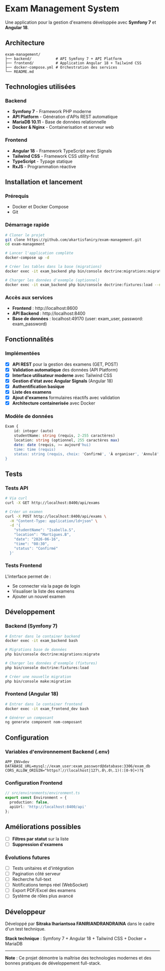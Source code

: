 # Exam Management System
Une application pour la gestion d'examens développée avec **Symfony 7** et **Angular 18**.

## Architecture

```
exam-management/
├── backend/           # API Symfony 7 + API Platform
├── frontend/          # Application Angular 18 + Tailwind CSS
├── docker-compose.yml # Orchestration des services
└── README.md
```

## Technologies utilisées

### Backend
- **Symfony 7** - Framework PHP moderne
- **API Platform** - Génération d'APIs REST automatique
- **MariaDB 10.11** - Base de données relationnelle
- **Docker & Nginx** - Containerisation et serveur web

### Frontend
- **Angular 18** - Framework TypeScript avec Signals
- **Tailwind CSS** - Framework CSS utility-first
- **TypeScript** - Typage statique
- **RxJS** - Programmation réactive

## Installation et lancement

### Prérequis
- Docker et Docker Compose
- Git

### Démarrage rapide
```bash
# Cloner le projet
git clone https://github.com/akartisfaniry/exam-management.git
cd exam-management

# Lancer l'application complète
docker-compose up -d

# Créer les tables dans la base (migrations)
docker exec -it exam_backend php bin/console doctrine:migrations:migrate --no-interaction

# Charger les données d'exemple (optionnel)
docker exec -it exam_backend php bin/console doctrine:fixtures:load --no-interaction
```

### Accès aux services
- **Frontend** : http://localhost:8600
- **API Backend** : http://localhost:8400
- **Base de données** : localhost:49170 (user: exam_user, password: exam_password)

## Fonctionnalités

### Implémentées
- [x] **API REST** pour la gestion des examens (GET, POST)
- [x] **Validation automatique** des données (API Platform)
- [x] **Interface utilisateur moderne** avec Tailwind CSS
- [x] **Gestion d'état avec Angular Signals** (Angular 18)
- [x] **Authentification basique**
- [x] **Liste des examens**
- [x] **Ajout d'examens** formulaires réactifs avec validation
- [x] **Architecture containerisée** avec Docker

### Modèle de données
```php
Exam {
    id: integer (auto)
    studentName: string (requis, 2-255 caractères)
    location: string (optionnel, 255 caractères max)
    date: date (requis, >= aujourd'hui)
    time: time (requis)
    status: string (requis, choix: 'Confirmé', 'À organiser', 'Annulé', 'En recherche de place')
}
```

## Tests

### Tests API
```bash
# Via curl
curl -X GET http://localhost:8400/api/exams

# Créer un examen
curl -X POST http://localhost:8400/api/exams \
  -H "Content-Type: application/ld+json" \
  -d '{
    "studentName": "Isabella.S",
    "location": "Martigues.B",
    "date": "2026-06-16",
    "time": "08:30",
    "status": "Confirmé"
  }'
```

### Tests Frontend
L'interface permet de :
- Se connecter via la page de login
- Visualiser la liste des examens
- Ajouter un nouvel examen

## Développement

### Backend (Symfony 7)
```bash
# Entrer dans le container backend
docker exec -it exam_backend bash

# Migrations base de données
php bin/console doctrine:migrations:migrate

# Charger les données d'exemple (fixtures)
php bin/console doctrine:fixtures:load

# Créer une nouvelle migration
php bin/console make:migration
```

### Frontend (Angular 18)
```bash
# Entrer dans le container frontend
docker exec -it exam_frontend_dev bash

# Générer un composant
ng generate component nom-composant
```

## Configuration

### Variables d'environnement Backend (.env)
```env
APP_ENV=dev
DATABASE_URL=mysql://exam_user:exam_password@database:3306/exam_db
CORS_ALLOW_ORIGIN=^https?://(localhost|127\.0\.0\.1)(:[0-9]+)?$
```

### Configuration Frontend
```typescript
// src/environments/environment.ts
export const Environment = {
  production: false,
  apiUrl: 'http://localhost:8400/api'
};
```

## Améliorations possibles
- [ ] **Filtres par statut** sur la liste
- [ ] **Suppression d'examens**

### Évolutions futures
- [ ] Tests unitaires et d'intégration
- [ ] Pagination côté serveur
- [ ] Recherche full-text
- [ ] Notifications temps réel (WebSocket)
- [ ] Export PDF/Excel des examens
- [ ] Système de rôles plus avancé

## Développeur

Développé par **Sitraka Ihariantsoa FANIRIANDRANDRAINA** dans le cadre d'un test technique.

**Stack technique** : Symfony 7 + Angular 18 + Tailwind CSS + Docker + MariaDB

---
**Note** : Ce projet démontre la maîtrise des technologies modernes et des bonnes pratiques de développement full-stack.